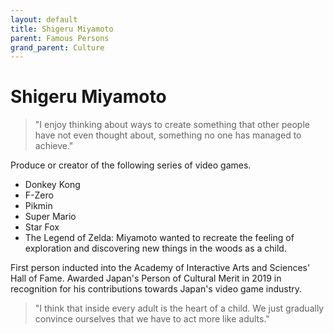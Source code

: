 ```yaml
---
layout: default
title: Shigeru Miyamoto
parent: Famous Persons
grand_parent: Culture
---
```

# Shigeru Miyamoto
> "I enjoy thinking about ways to create something that other people have not even thought about, something no one has managed to achieve."

Produce or creator of the following series of video games.
* Donkey Kong
* F-Zero
* Pikmin
* Super Mario
* Star Fox
* The Legend of Zelda: Miyamoto wanted to recreate the feeling of exploration and discovering new things in the woods as a child.

First person inducted into the Academy of Interactive Arts and Sciences' Hall of Fame. Awarded Japan's Person of Cultural Merit in 2019 in recognition for his contributions towards Japan's video game industry.

> "I think that inside every adult is the heart of a child. We just gradually convince ourselves that we have to act more like adults."
